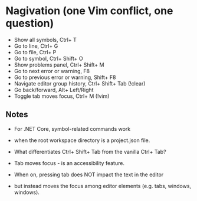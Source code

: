 # Nagivation (one Vim conflict, one question)

* Show all symbols, Ctrl+ T
* Go to line, Ctrl+ G
* Go to file, Ctrl+ P
* Go to symbol, Ctrl+ Shift+ O
* Show problems panel, Ctrl+ Shift+ M
* Go to next error or warning, F8
* Go to previous error or warning, Shift+ F8
* Navigate editor group history, Ctrl+ Shift+ Tab (!clear)
* Go back/forward, Alt+ Left/Right
* Toggle tab moves focus, Ctrl+ M (!vim)

## Notes

* For .NET Core, symbol-related commands work 
* when the root workspace directory is a project.json file.

* What differentiates Ctrl+ Shift+ Tab from the vanilla Ctrl+ Tab?

* Tab moves focus - is an accessibility feature.
* When on, pressing tab does NOT impact the text in the editor
* but instead moves the focus among editor elements (e.g. tabs, windows, windows). 